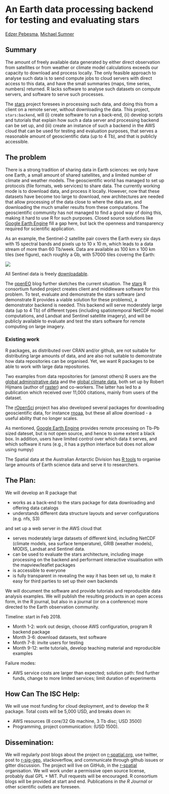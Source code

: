 # An Earth data processing backend for testing and evaluating stars

[Edzer Pebesma](https://github.com/edzer/), 
[Michael Sumner](https://github.com/mdsumer/) 

## Summary

The amount of freely available data generated by either direct observation from satellites or from weather or climate model calculations exceeds our capacity to download and process locally. The only feasible approach to analyse such data is to send compute jobs to cloud servers with direct access to this data, and have the small summaries (maps, time series, numbers) returned. R lacks software to analyse such datasets on compute servers, and software to serve such processes.

The [stars](https://github.com/r-spatial/stars/) project foresees in
processing such data, and doing this from a client on a remote server, without
downloading the data. This project, `stars:backend`, will (i) create software
to run a back-end, (ii) develop scripts and tutorials that explain how such
a data server and processing backend can be set up, and (iii) create an instance
of such a backend in the AWS cloud that can be used for testing and evaluation
purposes, that serves a reasonable amount of geoscientific data (up to 4 Tb),
and that is publicly accessible.

## The problem 

There is a strong tradition of sharing data in Earth sciences: we only have one Earth, a small amount of shared satellites, and a limited number of climate and weather models. The geoscientific world has managed to set up protocols (file formats, web services) to share data. The currently working mode is to download data, and process it locally. However, now that these datasets have become too large to download, new architectures are needed that allow processing of the data close to where the data are, and downloading the much smaller results from these computations. The geoscientific community has not managed to find a good way of doing this, making it hard to use R for such purposes. Closed source solutions like [Google Earth Engine](https://earthengine.google.com/) fill a gap here, but lack the openness and transparency required for scientific application. 

As an example, the Sentinel-2 satellite pair covers the Earth
every six days with 15 spectral bands and pixels up to 10 x 10 m,
which leads to a data stream of more than 60 Tb/week. Data are
available as 100 km x 100 km tiles (see figure), each roughly a Gb,
with 57000 tiles coverng the Earth:

![](s2.png)

All Sentinel data is freely [downloadable](https://scihub.copernicus.eu/).

The [openEO](http://r-spatial.org/2016/11/29/openeo.html) blog further sketches the current situation. The [stars](https://github.com/r-spatial/stars) R consortium funded project creates client and middleware software for this problem. To test, evaluate and demonstrate the stars software (and demonstrate R provides a viable solution for these problems), a demonstrator backend is needed. This backend will serve moderately large data (up to 4 Tb) of different types (including spatiotemporal NetCDF model computations, and Landsat and Sentinel satellite imagery), and will be publicly available to evaluate and test the stars software for remote computing on large imagery.

### Existing work

R packages, as distributed over CRAN and/or github, are not suitable for distributing large amounts of data, and are also not suitable to demonstrate how data repositories can be organised. Yet, we want R packages to be able to work with large data repositories.

Two examples from data repositories for (amonst others) R users are the [global administrative data](http://gadm.org/) and the [global climate data](http://www.worldclim.org/), both set up by Robert Hijmans (author of [raster](https://cran.r-project.org/package=raster)) and co-workers. The latter has led to a publication which received over 11,000 citations, mainly from users of the dataset.

The [rOpenSci](http://ropensci.org/) project has also developed several packages for downloading geoscientific data, for instance [rnoaa](https://cran.r-project.org/package=rnoaa), but these all allow download - a useful ability that no longer scales.

As mentioned, [Google Earth Engine](https://earthengine.google.com/) provides remote processing on Tb-Pb sized dateset, but is not open source, and hence to some extent a black box. In addition, users have limited control over which data it serves, and which software it runs (e.g., it has a python interface but does not allow using numpy)

The Spatial data at the Australian Antarctic Division has [R tools](https://github.com/AustralianAntarcticDivision/raadtools) to organise large amounts of Earth science data and serve it to researchers.

## The Plan: 

We will develop an R package that

* works as a back-end to the stars package for data downloading and offering data catalogs
* understands different data structure layouts and server configurations (e.g. nfs, S3)

and set up a web server in the AWS cloud that

* serves moderately large datasets of different kind, including NetCDF (climate models, sea surface temperature), GRIB (weather models), MODIS, Landsat and Sentinel data.
* can be used to evaluate the stars architecture, including image processing on the backend and performant interactive visualisation with the mapview/leaflet packages
* is accessible to everyone
* is fully transparent in revealing the way it has been set up, to make it easy for third parties to set up their own backends

We will document the software and provide tutorials and reproducible
data analysis examples.  We will publish the resulting products in an open access form, in the R journal, but also in a journal (or on a conference) more directed to the Earth observation community.

Timeline: start in Feb 2018.

* Month 1-2: work out design, choose AWS configuration, program R backend package
* Month 3-6: download datasets, test software
* Month 7-8: invite users for testing
* Month 9-12: write tutorials, develop teaching material and reproducible examples

Failure modes:

* AWS service costs are larger than expected; solution path: find further funds, change to more limited services; limit duration of experiments

## How Can The ISC Help: 

We will use most funding for cloud deployment, and to develop the R package. Total costs will be 5,000 USD, and breaks down in:

* AWS resources (8 core/32 Gb machine, 3 Tb disc; USD 3500)
* Programming, project communication: (USD 1500).

## Dissemination: 

We will regularly post blogs about the project on [r-spatial.org](http://r-spatial.org/), use twitter, post to [r-sig-geo](https://stat.ethz.ch/mailman/listinfo/r-sig-geo), stackoverflow, and communicate through github issues or gitter discussion. The project will live on GitHub, in the [r-spatial](https://github.com/r-spatial/) organisation. We will work under a permissive open source license, probably dual GPL + MIT. Pull requests will be encouraged. R consortium blogs will be provided at start and end. Publications in _the R Journal_ or other scientific outlets are foreseen.

